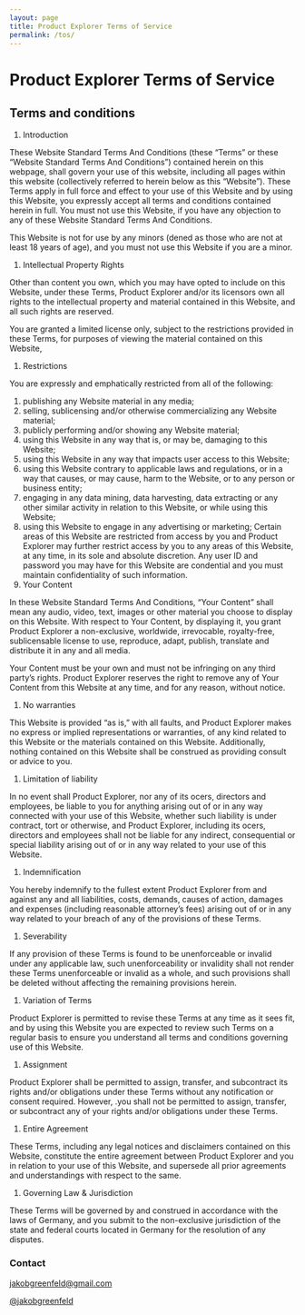 ```yaml
---
layout: page
title: Product Explorer Terms of Service
permalink: /tos/
---
```


# Product Explorer Terms of Service

## Terms and conditions

1. Introduction

These Website Standard Terms And Conditions (these “Terms” or these “Website Standard Terms And Conditions”) contained herein on this webpage, shall govern your use of this website, including all pages within this website (collectively referred to herein below as this “Website”). These Terms apply in full force and effect to your use of this Website and by using this Website, you expressly accept all terms and conditions contained herein in full. You must not use this Website, if you have any objection to any of these Website Standard Terms And Conditions.

This Website is not for use by any minors (dened as those who are not at least 18 years of age), and you must not use this Website if you are a minor.

1. Intellectual Property Rights

Other than content you own, which you may have opted to include on this Website, under these Terms, Product Explorer and/or its licensors own all rights to the intellectual property and material contained in this Website, and all such rights are reserved.

You are granted a limited license only, subject to the restrictions provided in these Terms, for purposes of viewing the material contained on this Website,

1. Restrictions

You are expressly and emphatically restricted from all of the following:

1. publishing any Website material in any media;
2. selling, sublicensing and/or otherwise commercializing any Website material;
3. publicly performing and/or showing any Website material;
4. using this Website in any way that is, or may be, damaging to this Website;
5. using this Website in any way that impacts user access to this Website;
6. using this Website contrary to applicable laws and regulations, or in a way that causes, or may cause, harm to the Website, or to any person or business entity;
7. engaging in any data mining, data harvesting, data extracting or any other similar activity in relation to this Website, or while using this Website;
8. using this Website to engage in any advertising or marketing; Certain areas of this Website are restricted from access by you and Product Explorer may further restrict access by you to any areas of this Website, at any time, in its sole and absolute discretion. Any user ID and password you may have for this Website are condential and you must maintain confidentiality of such information.
9. Your Content

In these Website Standard Terms And Conditions, “Your Content” shall mean any audio, video, text, images or other material you choose to display on this Website. With respect to Your Content, by displaying it, you grant Product Explorer a non-exclusive, worldwide, irrevocable, royalty-free, sublicensable license to use, reproduce, adapt, publish, translate and distribute it in any and all media.

Your Content must be your own and must not be infringing on any third party’s rights. Product Explorer reserves the right to remove any of Your Content from this Website at any time, and for any reason, without notice.

1. No warranties

This Website is provided “as is,” with all faults, and Product Explorer makes no express or implied representations or warranties, of any kind related to this Website or the materials contained on this Website. Additionally, nothing contained on this Website shall be construed as providing consult or advice to you.

1. Limitation of liability

In no event shall Product Explorer, nor any of its ocers, directors and employees, be liable to you for anything arising out of or in any way connected with your use of this Website, whether such liability is under contract, tort or otherwise, and Product Explorer, including its ocers, directors and employees shall not be liable for any indirect, consequential or special liability arising out of or in any way related to your use of this Website.

1. Indemnification

You hereby indemnify to the fullest extent Product Explorer from and against any and all liabilities, costs, demands, causes of action, damages and expenses (including reasonable attorney’s fees) arising out of or in any way related to your breach of any of the provisions of these Terms.

1. Severability

If any provision of these Terms is found to be unenforceable or invalid under any applicable law, such unenforceability or invalidity shall not render these Terms unenforceable or invalid as a whole, and such provisions shall be deleted without affecting the remaining provisions herein.

1. Variation of Terms

Product Explorer is permitted to revise these Terms at any time as it sees fit, and by using this Website you are expected to review such Terms on a regular basis to ensure you understand all terms and conditions governing use of this Website.

1. Assignment

Product Explorer shall be permitted to assign, transfer, and subcontract its rights and/or obligations under these Terms without any notification or consent required. However, .you shall not be permitted to assign, transfer, or subcontract any of your rights and/or obligations under these Terms.

1. Entire Agreement

These Terms, including any legal notices and disclaimers contained on this Website, constitute the entire agreement between Product Explorer and you in relation to your use of this Website, and supersede all prior agreements and understandings with respect to the same.

1. Governing Law & Jurisdiction

These Terms will be governed by and construed in accordance with the laws of Germany, and you submit to the non-exclusive jurisdiction of the state and federal courts located in Germany for the resolution of any disputes.

### Contact

[jakobgreenfeld@gmail.com](mailto:jakobgreenfeld@gmail.com)

[@jakobgreenfeld](https://twitter.com/jakobgreenfeld)